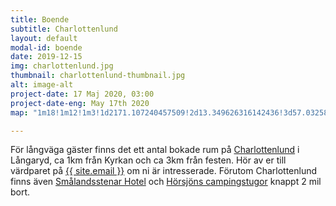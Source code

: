 ```yaml
---
title: Boende
subtitle: Charlottenlund
layout: default
modal-id: boende
date: 2019-12-15
img: charlottenlund.jpg
thumbnail: charlottenlund-thumbnail.jpg
alt: image-alt
project-date: 17 Maj 2020, 03:00
project-date-eng: May 17th 2020
map: "1m18!1m12!1m3!1d2171.107240457509!2d13.349626316142436!3d57.03258850002879!2m3!1f0!2f0!3f0!3m2!1i1024!2i768!4f13.1!3m3!1m2!1s0x4650f8d00d67f68b%3A0x13099f3f00078326!2sCharlottenlund%20Hotel%20%26%20Restaurant!5e0!3m2!1sen!2sse!4v1576406990216!5m2!1sen!2sse"

---
```

För långväga gäster finns det ett antal bokade rum på <a href="https://www.charlottenlund.com">Charlottenlund</a> i Långaryd, ca 1km från Kyrkan och ca 3km från festen. Hör av er till värdparet på <a href="mailto:{{ site.email }}">{{ site.email }}</a> om ni är intresserade. Förutom Charlottenlund finns även <a href="https://smalandsstenarhotell.se">Smålandsstenar Hotel</a> och <a href="https://www.horsjonscamping.com"> Hörsjöns campingstugor</a> knappt 2 mil bort.
